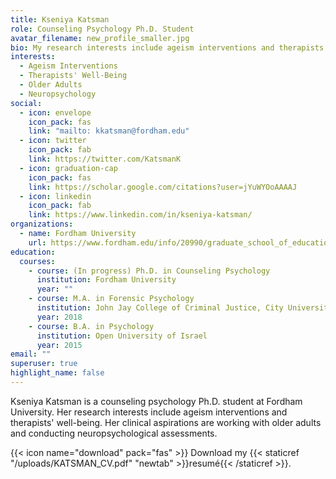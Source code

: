 ```yaml
---
title: Kseniya Katsman
role: Counseling Psychology Ph.D. Student
avatar_filename: new_profile_smaller.jpg
bio: My research interests include ageism interventions and therapists' well-being.
interests:
  - Ageism Interventions
  - Therapists' Well-Being
  - Older Adults
  - Neuropsychology
social:
  - icon: envelope
    icon_pack: fas
    link: "mailto: kkatsman@fordham.edu"
  - icon: twitter
    icon_pack: fab
    link: https://twitter.com/KatsmanK
  - icon: graduation-cap
    icon_pack: fas
    link: https://scholar.google.com/citations?user=jYuWYOoAAAAJ
  - icon: linkedin
    icon_pack: fab
    link: https://www.linkedin.com/in/kseniya-katsman/
organizations:
  - name: Fordham University
    url: https://www.fordham.edu/info/20990/graduate_school_of_education
education:
  courses:
    - course: (In progress) Ph.D. in Counseling Psychology
      institution: Fordham University
      year: ""
    - course: M.A. in Forensic Psychology
      institution: John Jay College of Criminal Justice, City University of New York
      year: 2018
    - course: B.A. in Psychology
      institution: Open University of Israel
      year: 2015
email: ""
superuser: true
highlight_name: false
---
```

Kseniya Katsman is a counseling psychology Ph.D. student at Fordham University. Her research interests include ageism interventions and therapists' well-being. Her clinical aspirations are working with older adults and conducting neuropsychological assessments. 

{{< icon name="download" pack="fas" >}} Download my {{< staticref "/uploads/KATSMAN_CV.pdf" "newtab" >}}resumé{{< /staticref >}}.